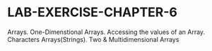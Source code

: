 # LAB-EXERCISE-CHAPTER-6
Arrays. One-Dimenstional Arrays. Accessing the values of an Array. Characters Arrays(Strings). Two &amp; Multidimensional Arrays
